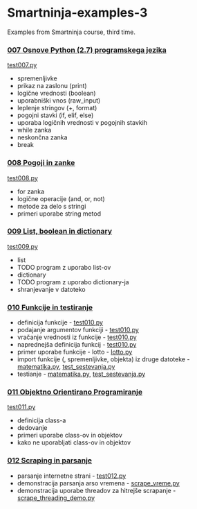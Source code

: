 # Smartninja-examples-3
Examples from Smartninja course, third time.

### [007 Osnove Python (2.7) programskega jezika](/src/007_python_osnove)
[test007.py](/src/007_python_osnove/test007.py)
* spremenljivke
* prikaz na zaslonu (print)
* logične vrednosti (boolean)
* uporabniški vnos (raw_input)
* leplenje stringov (+, format)
* pogojni stavki (if, elif, else)
* uporaba logičnih vrednosti v pogojnih stavkih
* while zanka
* neskončna zanka
* break
### [008 Pogoji in zanke](/src/008_pogoji_in_zanke)
[test008.py](/src/008_pogoji_in_zanke/test008.py)
* for zanka
* logične operacije (and, or, not)
* metode za delo s stringi
* primeri uporabe string metod
### [009 List, boolean in dictionary](/src/009_list_boolean_in_for)
[test009.py](/src/009_list_boolean_in_for/test009.py)
* list
* TODO program z uporabo list-ov
* dictionary
* TODO program z uporabo dictionary-ja
* shranjevanje v datoteko
### [010 Funkcije in testiranje](/src/010_funkcije_testiranje)
* definicija funkcije - [test010.py](/src/010_funkcije_testiranje/test010.py)
* podajanje argumentov funkciji - [test010.py](/src/010_funkcije_testiranje/test010.py)
* vračanje vrednosti iz funkcije - [test010.py](/src/010_funkcije_testiranje/test010.py)
* naprednejša definicija funkcij - [test010.py](/src/010_funkcije_testiranje/test010.py)
* primer uporabe funkcije - lotto - [lotto.py](/src/010_funkcije_testiranje/lotto.py)
* import funkcije (, spremenljivke, objekta) iz druge datoteke - [matematika.py](/src/010_funkcije_testiranje/matematika.py), [test_sestevanja.py](/src/010_funkcije_testiranje/test_sestevanja.py)
* testianje - [matematika.py](/src/010_funkcije_testiranje/matematika.py), [test_sestevanja.py](/src/010_funkcije_testiranje/test_sestevanja.py)
### [011 Objektno Orientirano Programiranje](/src/011_OOP)
[test011.py](/src/011_OOP/test011.py)
* definicija class-a
* dedovanje
* primeri uporabe class-ov in objektov
* kako ne uporabljati class-ov in objektov
### [012 Scraping in parsanje](/src/012_scraping)
* parsanje internetne strani - [test012.py](/src/012_scraping/test012.py)
* demonstracija parsanja arso vremena - [scrape_vreme.py](/src/012_scraping/scrape_vreme.py)
* demonstracija uporabe threadov za hitrejše scrapanje - [scrape_threading_demo.py](/src/012_scraping/scrape_threading_demo.py)